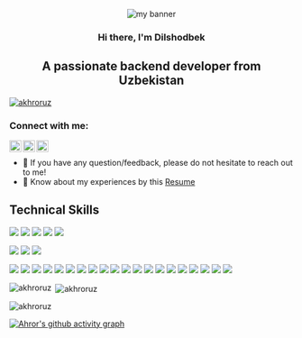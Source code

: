 <p align="center">
  <img src="https://en.ephoto360.com/2023/01/63bc3b71b9528.jpg-s272-b1" alt="my banner">
</p>

<h3 align="center">
Hi there, I'm Dilshodbek
</h3>

<h2 align="center">
A passionate backend developer from Uzbekistan
</h2> 



<p align="left"> <a href="https://github.com/ryo-ma/github-profile-trophy"><img src="https://github-profile-trophy.vercel.app/?username=dilshoduz" alt="akhroruz" /></a> </p>

### Connect with me:

<a href="https://www.linkedin.com/in/ahrorbek-turginboyev-b31263251/"><img align="left" src="https://raw.githubusercontent.com/yushi1007/yushi1007/main/images/linkedin.svg" alt="Yu Shi | LinkedIn" width="21px"/></a>
<a href="https://t.me/ahrorpro"><img align="left" src="https://upload.wikimedia.org/wikipedia/commons/8/83/Telegram_2019_Logo.svg" alt="Yu Shi | Instagram" width="21px"/></a>
<a href="https://leetcode.com/kodernet/"><img align="left" src="https://raw.githubusercontent.com/rahuldkjain/github-profile-readme-generator/master/src/images/icons/Social/leet-code.svg" alt="Yu Shi | Medium" width="21px"/></a>
</br>

- 💬 If you have any question/feedback, please do not hesitate to reach out to me!
- 🔶 Know about my experiences by this [Resume](https://github.com/akhroruz/akhroruz/blob/main/AhrorTurginboyev.pdf)


## Technical Skills

![](https://img.shields.io/badge/Python-information?color=3670A0&style=flat&logo=python&logoColor=ffdd54)
![](https://img.shields.io/badge/PHP-information?color=%23777BB4&style=flat&logo=php&logoColor=white)
![](https://img.shields.io/badge/MySQL-informational?style=flat&logo=MySQL&color=039BE5&logoColor=white)
![](https://img.shields.io/badge/PostgreSQL-informational?style=flat&logo=PostgreSQL&color=336791)
![](https://img.shields.io/badge/SQLite-informational?style=flat&logo=SQLite&color=003B57)
</br>

![](https://img.shields.io/badge/bootstrap-information?color=%23563D7C&style=flat&logo=bootstrap&logoColor=white)
![](https://img.shields.io/badge/CSS3-information?color=%231572B6&style=flat&logo=css3&logoColor=white)
![](https://img.shields.io/badge/HTML5-information?color=%23E34F26&style=flat&logo=html5&logoColor=white)
</br>

![](https://img.shields.io/badge/Django-informational?style=flat&logo=django&color=%23092E20)
![](https://img.shields.io/badge/Django-REST-information?style=flat&logo=django&logoColor=white&color=ff1709&labelColor=gray)
![](https://img.shields.io/badge/FastAPI-information?color=005571&style=flat&logo=fastapi)
![](https://img.shields.io/badge/JWT-information?color=black&style=flat&logo=JSON%20web%20tokens)
![](https://img.shields.io/badge/Redis-informational?style=flat&logo=redis&color=%23DD0031&logoColor=white)
![](https://img.shields.io/badge/Git-informational?style=flat&logo=Git&color=%23F05033&logoColor=white)
![](https://img.shields.io/badge/Postman-informational?style=flat&logo=postman&color=FF6C37&logoColor=white)
![](https://img.shields.io/badge/Ubuntu-information?color=E95420&style=flat&logo=ubuntu&logoColor=white)
![](https://img.shields.io/badge/Windows-information?color=0078D6&style=flat&logo=windows&logoColor=white)
![](https://img.shields.io/badge/Docker-information?color=%230db7ed&style=flat&logo=docker&logoColor=white)
![](https://img.shields.io/badge/Nginx-information?color=%23009639.svg&style=flat&logo=nginx&logoColor=white)
![](https://img.shields.io/badge/Gunicorn-information?color=%298729&style=flat&logo=gunicorn&logoColor=white)
![](https://img.shields.io/badge/Apache-information?color=%23D42029&style=flat&logo=apache&logoColor=white)
![](https://img.shields.io/badge/Gitlab%20CI/CD-information?color=%23181717&style=flat&logo=gitlab&logoColor=white)
![](https://img.shields.io/badge/GitHub-informational?style=flat&logo=GitHub&color=181717)
![](https://img.shields.io/badge/DigitalOcean-information?color=%230167ff&style=flat&logo=digitalOcean&logoColor=white)
![](https://img.shields.io/badge/linode-information?color=00A95C&style=flat&logo=linode&logoColor=white)
![](https://img.shields.io/badge/PhpStorm-information?style=flat&logo=phpstorm&logoColor=black&color=black&labelColor=darkorchid)
![](https://img.shields.io/badge/PyCharm-information?style=flat&logo=pycharm&logoColor=black&color=black&labelColor=green)
![](https://img.shields.io/badge/Trello-information?color=%23026AA7&style=flat&logo=Trello&logoColor=white)


<p><img align="left" src="https://github-readme-stats.vercel.app/api/top-langs?username=akhroruz&show_icons=true&locale=en&layout=compact" alt="akhroruz" /></p>

<p>&nbsp;<img align="center" src="https://github-readme-stats.vercel.app/api?username=akhroruz&show_icons=true&locale=en" alt="akhroruz" /></p>

<p><img align="center" src="https://github-readme-streak-stats.herokuapp.com/?user=akhroruz&" alt="akhroruz" /></p>

[![Ahror's github activity graph](https://github-readme-activity-graph.cyclic.app/graph?username=akhroruz&theme=high-contrast)](https://github.com/akhroruz/github-readme-activity-graph)

